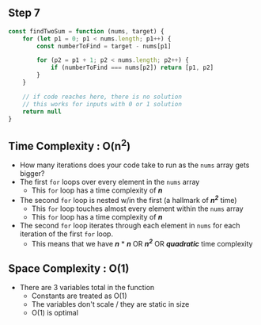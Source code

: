 ## Step 7

```javascript
const findTwoSum = function (nums, target) {
    for (let p1 = 0; p1 < nums.length; p1++) {
        const numberToFind = target - nums[p1] 

        for (p2 = p1 + 1; p2 < nums.length; p2++) {
            if (numberToFind === nums[p2]) return [p1, p2]
        }
    }

    // if code reaches here, there is no solution
    // this works for inputs with 0 or 1 solution
    return null 
} 
```

## Time Complexity : O(n<sup>2</sup>)
* How many iterations does your code take to run as the ``` nums ``` array gets bigger?
* The first ``` for ``` loops over every element in the ``` nums ``` array
    * This ``` for ``` loop has a time complexity of *****n*****
* The second ``` for ``` loop is nested w/in the first (a hallmark of *****n<sup>2</sup>***** time)
    * This ``` for ``` loop touches almost every element within the ``` nums ``` array
    * This ``` for ``` loop has a time complexity of *****n*****
* The second ``` for ``` loop iterates through each element in ``` nums ``` for each iteration of the first ``` for ``` loop.
    * This means that we have *****n***** * *****n***** OR *****n<sup>2</sup>***** OR *****quadratic***** time complexity

## Space Complexity : O(1)
* There are 3 variables total in the function
    * Constants are treated as O(1)
    * The variables don't scale / they are static in size
    * O(1) is optimal